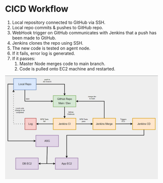 # CICD Workflow

1. Local repository connected to GitHub via SSH.
2. Local repo commits & pushes to GitHub repo.
3. WebHook trigger on GitHub communicates with Jenkins that a push has been made to GtiHub.
4. Jenkins clones the repo using SSH.
5. The new code is tested on agent node.
6. If it fails, error log is generated.
7. If it passes:
   1. Master Node merges code to main branch.
   2. Code is pulled onto EC2 machine and restarted.



![img.png](images/cicd/image-1.png)